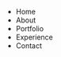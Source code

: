 <ul>
          <li> Home </li>
          <li> About </li>
          <li> Portfolio </li>
          <li> Experience </li>
          <li> Contact </li>
     </ul>